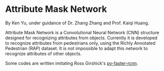 # Attribute Mask Network

By Ken Yu, under guidance of Dr. Zhang Zhang and Prof. Kaiqi Huang.

Attribute Mask Network is a Convolutional Neural Network (CNN) structure designed for recognizing attributes from objects. Currently it is developed to recognize attributes from pedestrians only, using the Richly Annotated Pedestrian (RAP) dataset. It is not impossible to adapt this network to recognize attributes of other objects.

Some codes are written imitating Ross Girshick's [py-faster-rcnn](https://github.com/rbgirshick/py-faster-rcnn).
